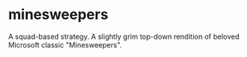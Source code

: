 # minesweepers
A squad-based strategy. A slightly grim top-down rendition of beloved Microsoft classic "Minesweepers".
